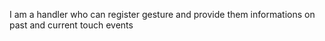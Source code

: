 I am a handler who can register gesture and provide them informations on past and current touch events